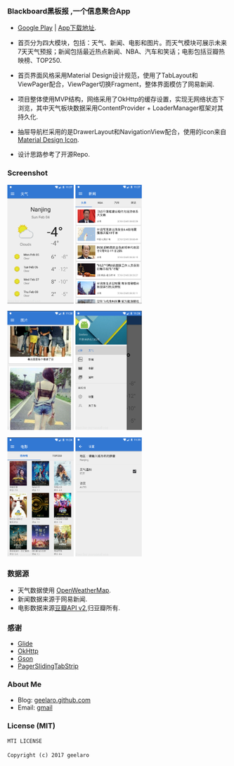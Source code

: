 ### Blackboard黑板报 ,一个信息聚合App

- [Google Play](https://play.google.com/store/apps/details?id=com.geelaro.blackboard) | [App下载地址](https://github.com/geelaro/Blackboard/releases).  

- 首页分为四大模块，包括：天气、新闻、电影和图片。而天气模块可展示未来7天天气预报；新闻包括最近热点新闻、NBA、汽车和笑话；电影包括豆瓣热映榜、TOP250.

- 首页界面风格采用Material Design设计规范，使用了TabLayout和ViewPager配合，ViewPager切换Fragment，整体界面模仿了网易新闻.

- 项目整体使用MVP结构，网络采用了OkHttp的缓存设置，实现无网络状态下浏览，其中天气板块数据采用ContentProvider + LoaderManager框架对其持久化.

- 抽屉导航栏采用的是DrawerLayout和NavigationView配合，使用的icon来自[Material Design Icon](https://material.io/icons/).

- 设计思路参考了开源Repo.

### Screenshot

<a href="screenshot/weather.png"><img src="screenshot/weather.png" width="30%"/></a> <a href="screenshot/news.png"><img src="screenshot/news.png" width="30%"/></a>

<a href="screenshot/images.png"><img src="screenshot/images.png" width="30%"/></a> <a href="screenshot/nav.png"><img src="screenshot/nav.png" width="30%"/></a>

<a href="screenshot/movies.png"><img src="screenshot/movies.png" width="30%"/></a> <a href="screenshot/settings.png"><img src="screenshot/settings.png" width="30%"/></a>


### 数据源
- 天气数据使用 [OpenWeatherMap](http://openweathermap.org/).
- 新闻数据来源于网易新闻.
- 电影数据来源[豆瓣API v2](https://developers.douban.com/wiki/?title=api_v2),归豆瓣所有.

### 感谢
- [Glide](https://github.com/bumptech/glide)
- [OkHttp](https://github.com/square/okhttp)
- [Gson](https://github.com/google/gson)
- [PagerSlidingTabStrip](https://github.com/astuetz/PagerSlidingTabStrip)

### About Me
- Blog: [geelaro.github.com](http://geelaro.github.com)
- Email: [gmail](mailto:geelaro.li@gmail.com)

### License (MIT)

```
MTI LICENSE

Copyright (c) 2017 geelaro
```
